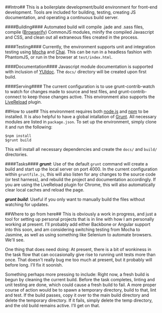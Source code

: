 ##Intro##
This is a boilerplate development/build environment for front-end development. Tools are included for building, testing, creating JS documentation, and operating a continuous build server.

####Building####
Automated build will compile .jade and .sass files, compile ([Browserify](http://www.browserify.org)) CommonJS modules, minify the compiled Javascript and CSS, and clean out all extraneous files created in the process.

####Testing####
Currently, the environment supports unit and integration testing using [Mocha](http://mochajs.org/) and [Chai](http://chaijs.com/).  This can be run in a headless fashion with PhantomJS, or run in the browser at `test/index.html`.

####Documentation####
Javascript module documentation is supported with inclusion of [YUIdoc](http://yui.github.io/yuidoc/). The `docs/` directory will be created upon first build.

####Serving####
The current configuration is to use grunt-contrib-watch to watch for changes made to source and test files, and grunt-contrib-connect to keep those changes active. This environment also supports the [LiveReload](http://livereload.com/) plugin.

##How to use##
This environment requires both [node.js](http://www.nodejs.org) and [npm](http://www.npmjs.org) to be installed. It is also helpful to have a global intallation of [Grunt](http://www.gruntjs.com).
All necessary modules are listed in `package.json`.  To set up the environment, simply clone it and run the following:

    $npm install
    $grunt build

This will install all necessary dependencies and create the `docs/` and `build/` directories.

####Tasks####
***grunt***: Use of the default `grunt` command will create a build and start up the local server on port 4000.  In the current configuration within `gruntfile.js`, this will also listen for any changes to the source code (or test harness), and rebuild the project and documentation accordingly. If you are using the LiveReload plugin for Chrome, this will also automatically clear local caches and reload the page.

***grunt build***: Useful if you only want to manually build the files without watching for updates.

##Where to go from here##
This is obviously a work in progress, and just a tool for setting up personal projects that is in line with how I am personally working at present. I'll probably add either Backbone or Angular support into this soon, and am considering switching testing from Mocha to Jasmine, as well as using something like Selenium to automate browsers.  We'll see.

One thing that does need doing:  At present, there is a bit of wonkiness in the task flow that can occasionally give rise to running unit tests more than once.  That doesn't really bug me too much at present, but it probably will before long.  I'll fix it soonish.

Something perhaps more pressing to include: Right now, a fresh build is begun by cleaning the current build. Before the task completes, linting and unit testing are done, which could cause a fresh build to fail. A more proper course of action would be to spawn a temporary directory, build to that, lint and test.  If the build passes, copy it over to the main build directory and delete the temporary directory.  If it fails, simply delete the temp directory, and the old build remains active.  I'll get on that.
